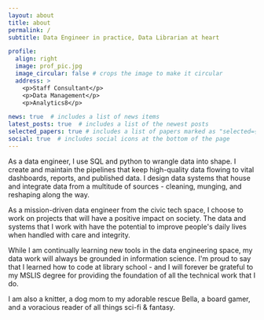 ```yaml
---
layout: about
title: about
permalink: /
subtitle: Data Engineer in practice, Data Librarian at heart

profile:
  align: right
  image: prof_pic.jpg
  image_circular: false # crops the image to make it circular
  address: >
    <p>Staff Consultant</p>
    <p>Data Management</p>
    <p>Analytics8</p>

news: true  # includes a list of news items
latest_posts: true  # includes a list of the newest posts
selected_papers: true # includes a list of papers marked as "selected={true}"
social: true  # includes social icons at the bottom of the page
---
```


As a data engineer, I use SQL and python to wrangle data into shape. I create and maintain the pipelines that keep high-quality data flowing to vital dashboards, reports, and published data. I design data systems that house and integrate data from a multitude of sources - cleaning, munging, and reshaping along the way.

As a mission-driven data engineer from the civic tech space, I choose to work on projects that will have a positive impact on society. The data and systems that I work with have the potential to improve people's daily lives when handled with care and integrity.

While I am continually learning new tools in the data engineering space, my data work will always be grounded in information science. I'm proud to say that I learned how to code at library school - and I will forever be grateful to my MSLIS degree for providing the foundation of all the technical work that I do.

I am also a knitter, a dog mom to my adorable rescue Bella, a board gamer, and a voracious reader of all things sci-fi & fantasy.

